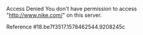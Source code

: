 Access Denied You don't have permission to access "http://www.nike.com/" on this server.

Reference #18.be7f3517.1578462544.9208245c